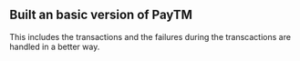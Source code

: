 ## Built an basic version of PayTM 

This includes the transactions and the failures during the transcactions are handled in a better way.

